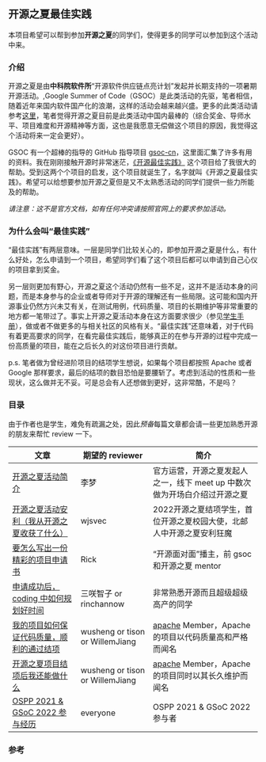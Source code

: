 ## 开源之夏最佳实践

本项目希望可以帮到参加**开源之夏**的同学们，使得更多的同学可以参加到这个活动中来。

### 介绍

开源之夏是由**中科院软件所**“开源软件供应链点亮计划”发起并长期支持的一项暑期开源活动。,Google Summer of Code（GSOC）是此类活动的先驱，笔者相信，随着近年来国内软件国产化的浪潮，这样的活动会越来越兴盛。更多的此类活动请参考[这里](https://github.com/LinuxSuRen/open-source-best-practice/discussions/133)，笔者觉得开源之夏目前是此类活动中国内最棒的（综合奖金、导师水平、项目难度和开源精神等方面，这也是我愿意无偿做这个项目的原因，我觉得这个活动将来一定会更好）。


GSOC 有一个超棒的指导的 GitHub 指导项目 [gsoc-cn](https://github.com/gsoc-cn/gsoc-cn)，这里面汇集了许多有用的资料。我在刚刚接触开源时非常迷茫，[《开源最佳实践》](https://github.com/LinuxSuRen/open-source-best-practice) 这个项目给了我很大的帮助。受到这两个个项目的启发，这个项目就诞生了，名字就叫《开源之夏最佳实践》。希望可以给想要参加开源之夏但是又不太熟悉活动的同学们提供一些力所能及的帮助。


*请注意：这不是官方文档，如有任何冲突请按照官网上的要求参加活动。*

### 为什么会叫“最佳实践”

“最佳实践”有两层意味。一层是同学们比较关心的，即参加开源之夏是什么，有什么好处，怎么申请到一个项目，希望同学们看了这个项目后都可以申请到自己心仪的项目拿到奖金。


另一层则更加有野心，开源之夏这个活动仍然有一些不足，这并不是活动本身的问题，而是本身参与的企业或者导师对于开源的理解还有一些局限。这可能和国内开源事业仍然方兴未艾有关，在测试用例，代码质量、项目的长期维护等非常重要的地方都一笔带过了。事实上开源之夏活动本身在这方面要求很少（参见[学生手册](https://summer-ospp.ac.cn/help)），做或者不做更多的与相关社区的风格有关。“最佳实践”还意味着，对于代码有着更高要求的同学，在看完最佳实践后，能够真正的在参与开源的过程中完成一份高质量的项目，能在之后长久的对这份项目进行贡献。


p.s. 笔者做为曾经进阶项目的结项学生想说，如果每个项目都按照 Apache 或者 Google 那样要求，最后的结项的数目恐怕是要腰斩了。考虑到活动的性质和一些现状，这么做并无不妥。可是总会有人还想做到更好，这非常酷，不是吗？



### 目录

由于作者也是学生，难免有疏漏之处，因此*预备*每篇文章都会请一些更加熟悉开源的朋友来帮忙 review 一下。



| 文章                                       | 期望的 reviewer                 | 简介                                                         |
| ------------------------------------------ | ------------------------------- | ------------------------------------------------------------ |
| [开源之夏活动简介](./docs/best-practice/%E5%BC%80%E6%BA%90%E4%B9%8B%E5%A4%8F%E6%B4%BB%E5%8A%A8%E7%AE%80%E4%BB%8B.md)                           | 李梦                            | 官方运营，开源之夏发起人之一，线下 meet up 中数次做为开场白介绍过开源之夏 |
| [开源之夏活动安利（我从开源之夏收获了什么）](./docs/best-practice/%E5%BC%80%E6%BA%90%E4%B9%8B%E5%A4%8F%E6%B4%BB%E5%8A%A8%E5%AE%89%E5%88%A9%EF%BC%88%E6%88%91%E4%BB%8E%E5%BC%80%E6%BA%90%E4%B9%8B%E5%A4%8F%E6%94%B6%E8%8E%B7%E4%BA%86%E4%BB%80%E4%B9%88%EF%BC%89.md) | wjsvec                          | 2022开源之夏结项学生，首位开源之夏校园大使，北邮人中开源之夏安利狂魔 |
| [要怎么写出一份精彩的项目申请书](./docs/best-practice/%E8%A6%81%E6%80%8E%E4%B9%88%E5%86%99%E5%87%BA%E4%B8%80%E4%BB%BD%E7%B2%BE%E5%BD%A9%E7%9A%84%E9%A1%B9%E7%9B%AE%E7%94%B3%E8%AF%B7%E4%B9%A6.md)             | Rick                            | “开源面对面”播主，前 gsoc 和开源之夏 mentor                  |
| [申请成功后，coding 中如何规划好时间](./docs/best-practice/%E7%94%B3%E8%AF%B7%E6%88%90%E5%8A%9F%E5%90%8E%EF%BC%8Ccoding%20%E4%B8%AD%E5%A6%82%E4%BD%95%E8%A7%84%E5%88%92%E5%A5%BD%E6%97%B6%E9%97%B4.md)           | 三咲智子 or rinchannow          | 非常熟悉开源而且超级超级高产的同学        |
| [我的项目如何保证代码质量，顺利的通过结项](./docs/best-practice/%E6%88%91%E7%9A%84%E9%A1%B9%E7%9B%AE%E5%A6%82%E4%BD%95%E4%BF%9D%E8%AF%81%E4%BB%A3%E7%A0%81%E8%B4%A8%E9%87%8F%EF%BC%8C%E9%A1%BA%E5%88%A9%E7%9A%84%E9%80%9A%E8%BF%87%E7%BB%93%E9%A1%B9.md)   | wusheng or tison or WillemJiang | [apache](https://github.com/apache) Member，Apache 的项目以代码质量高和严格而闻名 |
| [开源之夏项目结项后我还能做什么](./docs/best-practice/%E5%BC%80%E6%BA%90%E4%B9%8B%E5%A4%8F%E9%A1%B9%E7%9B%AE%E7%BB%93%E9%A1%B9%E5%90%8E%E6%88%91%E8%BF%98%E8%83%BD%E5%81%9A%E4%BB%80%E4%B9%88.md)             | wusheng or tison or WillemJiang | [apache](https://github.com/apache) Member，Apache 的项目同时以其长久维护而闻名 |
| [OSPP 2021 & GSoC 2022 参与经历](./docs/best-practice/OSPP%202021%20%26%20GSoC%202022%20%E5%8F%82%E4%B8%8E%E7%BB%8F%E5%8E%86.md)             | everyone | OSPP 2021 & GSoC 2022 参与者 |


### 参考

